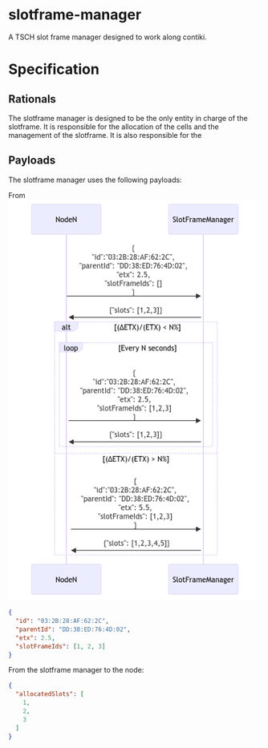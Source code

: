 # slotframe-manager

A TSCH slot frame manager designed to work along contiki.

# Specification

## Rationals

The slotframe manager is designed to be the only entity in charge of the slotframe. It is responsible for the allocation of the cells and the management of the slotframe. It is also responsible for
the 

## Payloads

The slotframe manager uses the following payloads:

From ![img.png](img.png)
```json
{
  "id": "03:2B:28:AF:62:2C",
  "parentId": "DD:38:ED:76:4D:02",
  "etx": 2.5,
  "slotFrameIds": [1, 2, 3]
}
```

From the slotframe manager to the node:

```json
{
  "allocatedSlots": [
    1,
    2,
    3
  ]
}

```
